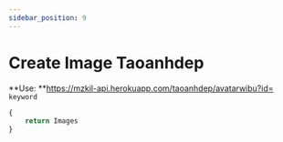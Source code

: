 ```yaml
---
sidebar_position: 9
---
```

# Create Image Taoanhdep


**Use: **https://mzkil-api.herokuapp.com/taoanhdep/avatarwibu?id= `keyword`

```jsx title="https://mzkil-api.herokuapp.com/taoanhdep/avatarwibu?id=5&chu_nen=phamvandien&chu_ky=d-jukie"
{
    return Images
}
```